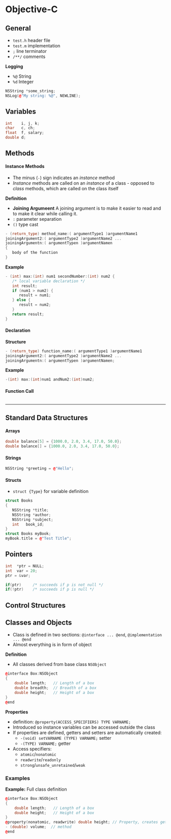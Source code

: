 # Objective-C

## General

- `test.h` header file
- `test.m` implementation
- `;` line terminator
- `/**/` comments

**Logging**

- `%@` String
- `%d` Integer
```cpp
NSString *some_string;
NSLog(@"My string: %@", NEWLINE);
```




## Variables

```cpp
int    i, j, k;
char   c, ch;
float  f, salary;
double d;
```

## Methods

#### Instance Methods
- The minus (`-`) sign indicates an *instance* method
- *Instance* methods are called on an *instance* of a class - opposed to *class* methods, which are called on the class itself

**Definition**

- **Joining Argumeent** A joining argument is to make it easier to read and to make it clear while calling it.
- `:` parameter separation
- `()` type cast

```cpp
- (return_type) method_name:( argumentType1 )argumentName1
joiningArgument2:( argumentType2 )argumentName2 ...
joiningArgumentn:( argumentTypen )argumentNamen
{
   body of the function
}
```

**Example**
```cpp
- (int) max:(int) num1 secondNumber:(int) num2 {
   /* local variable declaration */
   int result;
   if (num1 > num2) {
      result = num1;
   } else {
      result = num2;
   }
   return result;
}
```

#### Declaration

**Structure**
```cpp
- (return_type) function_name:( argumentType1 )argumentName1
joiningArgument2:( argumentType2 )argumentName2 ...
joiningArgumentn:( argumentTypen )argumentNamen;
```

**Example**
```cpp
-(int) max:(int)num1 andNum2:(int)num2;
```

#### Function Call

```cpp

```
------------

## Standard Data Structures
#### Arrays

```cpp
double balance[5] = {1000.0, 2.0, 3.4, 17.0, 50.0};
double balance[] = {1000.0, 2.0, 3.4, 17.0, 50.0};
```

#### Strings

```cpp
NSString *greeting = @"Hello";
```

#### Structs
- `struct {Type}` for variable definition

```cpp
struct Books
{
   NSString *title;
   NSString *author;
   NSString *subject;
   int   book_id;
}
struct Books myBook;
myBook.title = @"Test Title";

```


## Pointers

```cpp
int  *ptr = NULL;
int  var = 20;
ptr = &var;

if(ptr)     /* succeeds if p is not null */
if(!ptr)    /* succeeds if p is null */
```

## Control Structures


## Classes and Objects
- Class is defined in two sections: `@interface ... @end`, `@implementation ... @end`
- Almost everything is in form of object

**Definition**
- All classes derived from base class `NSObject`
```cpp
@interface Box:NSObject
{
    double length;   // Length of a box
    double breadth;  // Breadth of a box
    double height;   // Height of a box
}
@end
```

**Properties**
- definition: `@property(ACCESS_SPECIFIERS) TYPE VARNAME;`
- Introduced so instance variables can be accessed outside the class
- If properties are defined, getters and setters are automatically created:
	- `-(void) setVARNAME (TYPE) VARNAME;` setter
	- `-(TYPE) VARNAME;` getter
- Access specifiers:
	- `atomic`/`nonatomic`
	- `readwrite`/`readonly`
	- `strong`/`unsafe_unretained`/`weak`



### Examples

**Example:** Full class definition
```cpp
@interface Box:NSObject
{
    double length;   // Length of a box
    double height;   // Height of a box
}
@property(nonatomic, readwrite) double height; // Property, creates getters/setters
- (double) volume;	// method
@end

```




